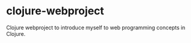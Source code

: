 # clojure-webproject
Clojure webproject to introduce myself to web programming concepts in Clojure.
